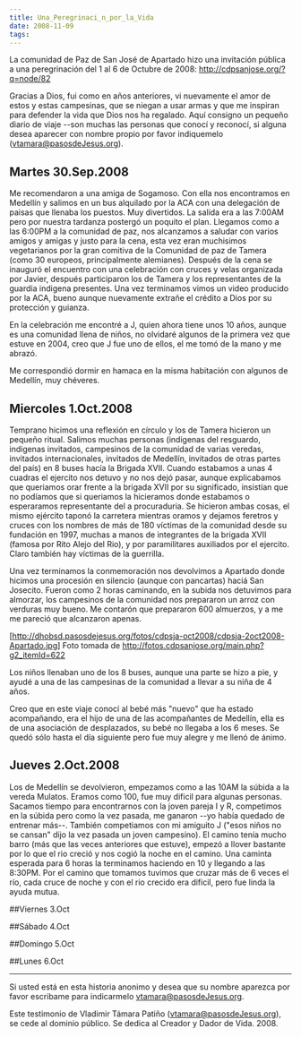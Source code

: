 ```yaml
---
title: Una_Peregrinaci_n_por_la_Vida
date: 2008-11-09
tags:
---
```

La comunidad de Paz de San José de Apartado hizo una invitación pública a una peregrinación del 1 al 6 de Octubre de 2008: http://cdpsanjose.org/?q=node/82

Gracias a Dios, fui como en años anteriores, vi nuevamente el amor de estos y estas campesinas, que se niegan a usar armas y que me inspiran para defender la vida que Dios nos ha regalado.  Aquí consigno un pequeño diario de viaje --son muchas las personas que conocí y reconocí, si alguna desea aparecer con nombre propio por favor indiquemelo (vtamara@pasosdeJesus.org).


## Martes 30.Sep.2008

Me recomendaron a una amiga de Sogamoso. Con ella nos encontramos en Medellín y salimos en un bus alquilado por la ACA con una delegación de paisas que llenaba los puestos.  Muy divertidos.   La salida era a las 7:00AM pero por nuestra tardanza postergó un poquito el plan.  Llegamos como a las 6:00PM a la comunidad de paz, nos alcanzamos a saludar con varios amigos y amigas y justo para la cena, esta vez eran muchisimos vegetarianos por la gran comitiva de la Comunidad de paz de Tamera (como 30 europeos, principalmente alemianes).  Después de la cena se inauguró el encuentro con una celebración con cruces y velas organizada por Javier, después participaron los de Tamera y los representantes de la guardia indigena presentes.  Una vez terminamos vimos un video producido por la ACA, bueno aunque nuevamente extrañe el crédito a Dios por su protección y guianza.

En la celebración me encontré a J, quien ahora tiene unos 10 años, aunque es una comunidad llena de niños, no olvidaré algunos de la primera vez que estuve en 2004, creo que J fue uno de ellos, el me tomó de la mano y me abrazó.

Me correspondió dormir en hamaca en la misma habitación con algunos de Medellín, muy chéveres. 

## Miercoles 1.Oct.2008

Temprano hicimos una reflexión en círculo y los de Tamera hicieron un pequeño ritual.  Salimos muchas personas (indigenas del resguardo, indigenas invitados, campesinos de la comunidad de varias veredas, invitados internacionales, invitados de Medellín, invitados de otras partes del país) en 8 buses hacía la Brigada XVII.  Cuando estabamos a unas 4 cuadras el ejercito nos detuvo y no nos dejó pasar, aunque explicabamos que queriamos orar frente a la brigada XVII por su significado, insistían que no podíamos que si queriamos la hicieramos donde estabamos o esperaramos representante del a procuraduria.  Se hicieron ambas cosas, el mismo ejército taponó la carretera mientras oramos y dejamos feretros y cruces con los nombres de más de 180 víctimas de la comunidad desde su fundación en 1997, muchas a manos de integrantes de la brigada XVII (famosa por Rito Alejo del Rio), y por paramilitares auxiliados por el ejercito.  Claro también  hay víctimas de la guerrilla.  

Una vez terminamos la conmemoración nos devolvimos a Apartado donde hicimos una procesión en silencio (aunque con pancartas) haciá San Josecito.  Fueron como 2 horas caminando, en la subida nos detuvimos para almorzar, los campesinos de la comunidad nos prepararon un arroz con verduras muy bueno.  Me contarón que prepararon 600 almuerzos, y a me me pareció que alcanzaron apenas.

[http://dhobsd.pasosdejesus.org/fotos/cdpsja-oct2008/cdpsja-2oct2008-Apartado.jpg]
Foto tomada de http://fotos.cdpsanjose.org/main.php?g2_itemId=622

Los niños llenaban uno de los 8 buses, aunque una parte se hizo a pie, y ayudé a una de las campesinas de la comunidad a llevar a su niña de 4 años.

Creo que en este viaje conocí al bebé más "nuevo" que ha estado acompañando, era el hijo de una de las acompañantes de Medellín, ella es de una asociación de desplazados, su bebé no llegaba a los 6 meses.  Se quedó sólo hasta el día siguiente pero fue muy alegre y me llenó de ánimo.


## Jueves 2.Oct.2008

Los de Medellín se devolvieron, empezamos como a las 10AM la súbida a la vereda Mulatos. Eramos como 100, fue muy dificil para algunas personas.  Sacamos tiempo para encontrarnos con la joven pareja I y R, competimos en la súbida pero como la vez pasada, me ganaron --yo había quedado de entrenar más--.  También competiamos con  mi amiguito J ("esos niños no se cansan" dijo la vez pasada un joven campesino).   El camino tenía mucho barro (más que las veces anteriores que estuve), empezó a llover bastante por lo que el rio creció y nos cogió la noche en el camino.  Una caminta esperada para 6 horas  la  terminamos haciendo en 10 y llegando a las 8:30PM.  Por el camino que tomamos tuvimos que cruzar más de 6 veces el río, cada cruce de noche y con el rio crecido era dificil, pero fue linda la ayuda mutua.

##Viernes 3.Oct

##Sábado 4.Oct

##Domingo 5.Oct

##Lunes 6.Oct




-----

Si usted está en esta historia anonimo y desea que su nombre aparezca por favor escribame para indicarmelo vtamara@pasosdeJesus.org.

Este testimonio de Vladimir Támara Patiño (vtamara@pasosdeJesus.org), se cede al dominio público.  Se dedica al Creador y Dador de Vida.  2008.  
